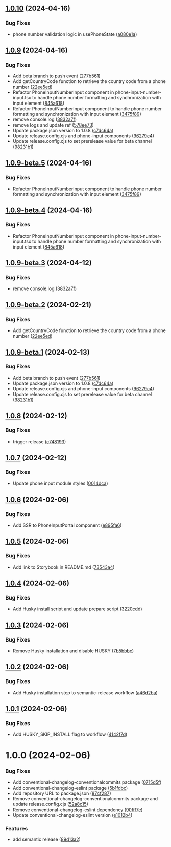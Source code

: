 ## [1.0.10](https://github.com/iPagar/react-phone-input-beautify/compare/v1.0.9...v1.0.10) (2024-04-16)


### Bug Fixes

* phone number validation logic in usePhoneState ([a080e1a](https://github.com/iPagar/react-phone-input-beautify/commit/a080e1a03188c712f950c7f84cb2545541c1f9a2))

## [1.0.9](https://github.com/iPagar/react-phone-input-beautify/compare/v1.0.8...v1.0.9) (2024-04-16)


### Bug Fixes

* Add beta branch to push event ([277b561](https://github.com/iPagar/react-phone-input-beautify/commit/277b561ac97efd63826716d37194b025957c3ca9))
* Add getCountryCode function to retrieve the country code from a phone number ([22ee5ed](https://github.com/iPagar/react-phone-input-beautify/commit/22ee5edd5ddf8492b15fc5681f9aed59252bfd4e))
* Refactor PhoneInputNumberInput component in phone-input-number-input.tsx to handle phone number formatting and synchronization with input element ([845a618](https://github.com/iPagar/react-phone-input-beautify/commit/845a6187bd73d52cf6c41f2819cbd210034ef14b))
* Refactor PhoneInputNumberInput component to handle phone number formatting and synchronization with input element ([3475f89](https://github.com/iPagar/react-phone-input-beautify/commit/3475f89aee66f6991470eeca3ab8bced1f2ab9ce))
* remove console.log ([3832a7f](https://github.com/iPagar/react-phone-input-beautify/commit/3832a7f9791c4af8b563f0f338b99deb80bbba04))
* remove logs and update ref ([578ee73](https://github.com/iPagar/react-phone-input-beautify/commit/578ee73aecd9889933f845d1812a1b5ce9afd45e))
* Update package.json version to 1.0.8 ([c7dc64a](https://github.com/iPagar/react-phone-input-beautify/commit/c7dc64a08427e0fd088a54f367b560aa263f49a0))
* Update release.config.cjs and phone-input components ([96279c4](https://github.com/iPagar/react-phone-input-beautify/commit/96279c47e77d8dbf9a263c59fd4783ce94c8532a))
* Update release.config.cjs to set prerelease value for beta channel ([98231b1](https://github.com/iPagar/react-phone-input-beautify/commit/98231b134d71b406a9b54fc471a1d77b5a791b35))

## [1.0.9-beta.5](https://github.com/iPagar/react-phone-input-beautify/compare/v1.0.9-beta.4...v1.0.9-beta.5) (2024-04-16)


### Bug Fixes

* Refactor PhoneInputNumberInput component to handle phone number formatting and synchronization with input element ([3475f89](https://github.com/iPagar/react-phone-input-beautify/commit/3475f89aee66f6991470eeca3ab8bced1f2ab9ce))

## [1.0.9-beta.4](https://github.com/iPagar/react-phone-input-beautify/compare/v1.0.9-beta.3...v1.0.9-beta.4) (2024-04-16)


### Bug Fixes

* Refactor PhoneInputNumberInput component in phone-input-number-input.tsx to handle phone number formatting and synchronization with input element ([845a618](https://github.com/iPagar/react-phone-input-beautify/commit/845a6187bd73d52cf6c41f2819cbd210034ef14b))

## [1.0.9-beta.3](https://github.com/iPagar/react-phone-input-beautify/compare/v1.0.9-beta.2...v1.0.9-beta.3) (2024-04-12)


### Bug Fixes

* remove console.log ([3832a7f](https://github.com/iPagar/react-phone-input-beautify/commit/3832a7f9791c4af8b563f0f338b99deb80bbba04))

## [1.0.9-beta.2](https://github.com/iPagar/react-phone-input-beautify/compare/v1.0.9-beta.1...v1.0.9-beta.2) (2024-02-21)


### Bug Fixes

* Add getCountryCode function to retrieve the country code from a phone number ([22ee5ed](https://github.com/iPagar/react-phone-input-beautify/commit/22ee5edd5ddf8492b15fc5681f9aed59252bfd4e))

## [1.0.9-beta.1](https://github.com/iPagar/react-phone-input-beautify/compare/v1.0.8...v1.0.9-beta.1) (2024-02-13)


### Bug Fixes

* Add beta branch to push event ([277b561](https://github.com/iPagar/react-phone-input-beautify/commit/277b561ac97efd63826716d37194b025957c3ca9))
* Update package.json version to 1.0.8 ([c7dc64a](https://github.com/iPagar/react-phone-input-beautify/commit/c7dc64a08427e0fd088a54f367b560aa263f49a0))
* Update release.config.cjs and phone-input components ([96279c4](https://github.com/iPagar/react-phone-input-beautify/commit/96279c47e77d8dbf9a263c59fd4783ce94c8532a))
* Update release.config.cjs to set prerelease value for beta channel ([98231b1](https://github.com/iPagar/react-phone-input-beautify/commit/98231b134d71b406a9b54fc471a1d77b5a791b35))

## [1.0.8](https://github.com/iPagar/react-phone-input-beautify/compare/v1.0.7...v1.0.8) (2024-02-12)

### Bug Fixes

- trigger release ([c748193](https://github.com/iPagar/react-phone-input-beautify/commit/c748193763f1721b7a3ad688ce291102bc05ae0e))

## [1.0.7](https://github.com/iPagar/react-phone-input-beautify/compare/v1.0.6...v1.0.7) (2024-02-12)

### Bug Fixes

- Update phone input module styles ([0014dca](https://github.com/iPagar/react-phone-input-beautify/commit/0014dca1bb0f01fb770f6eccbf256d4f27dd5429))

## [1.0.6](https://github.com/iPagar/react-phone-input-beautify/compare/v1.0.5...v1.0.6) (2024-02-06)

### Bug Fixes

- Add SSR to PhoneInputPortal component ([e895fa6](https://github.com/iPagar/react-phone-input-beautify/commit/e895fa6f2ad81d9836d4497229835be7a1ee00b9))

## [1.0.5](https://github.com/iPagar/react-phone-input-beautify/compare/v1.0.4...v1.0.5) (2024-02-06)

### Bug Fixes

- Add link to Storybook in README.md ([73543a4](https://github.com/iPagar/react-phone-input-beautify/commit/73543a4ab8c4e18155da8412dbf2ce18046b1abc))

## [1.0.4](https://github.com/iPagar/react-phone-input-beautify/compare/v1.0.3...v1.0.4) (2024-02-06)

### Bug Fixes

- Add Husky install script and update prepare script ([3220cdd](https://github.com/iPagar/react-phone-input-beautify/commit/3220cdd9f36e8d43c0fa106fa20dc071b4339b61))

## [1.0.3](https://github.com/iPagar/react-phone-input-beautify/compare/v1.0.2...v1.0.3) (2024-02-06)

### Bug Fixes

- Remove Husky installation and disable HUSKY ([7b5bbbc](https://github.com/iPagar/react-phone-input-beautify/commit/7b5bbbccdaa061ceee7e8c18aa3cf7c911040771))

## [1.0.2](https://github.com/iPagar/react-phone-input-beautify/compare/v1.0.1...v1.0.2) (2024-02-06)

### Bug Fixes

- Add Husky installation step to semantic-release workflow ([a46d2ba](https://github.com/iPagar/react-phone-input-beautify/commit/a46d2ba19c0bee8add4b0ba87233c964ef2a860a))

## [1.0.1](https://github.com/iPagar/react-phone-input-beautify/compare/v1.0.0...v1.0.1) (2024-02-06)

### Bug Fixes

- Add HUSKY_SKIP_INSTALL flag to workflow ([4142f7d](https://github.com/iPagar/react-phone-input-beautify/commit/4142f7d9f3e4068e973babf4d136ec02f2bb37ff))

# 1.0.0 (2024-02-06)

### Bug Fixes

- Add conventional-changelog-conventionalcommits package ([0715d5f](https://github.com/iPagar/react-phone-input-beautify/commit/0715d5f8e384796289902df218ea5924eb6e6974))
- Add conventional-changelog-eslint package ([5b1fdbc](https://github.com/iPagar/react-phone-input-beautify/commit/5b1fdbc2262c664357e8dbf490b8255c2ccc40c9))
- Add repository URL to package.json ([874f287](https://github.com/iPagar/react-phone-input-beautify/commit/874f2878c4c3605be5870e0f85ec388931bd4b1c))
- Remove conventional-changelog-conventionalcommits package and update release.config.cjs ([52a8c15](https://github.com/iPagar/react-phone-input-beautify/commit/52a8c155658e4dff289a9a2962f8194ff7f45eca))
- Remove conventional-changelog-eslint dependency ([90fff7e](https://github.com/iPagar/react-phone-input-beautify/commit/90fff7ecb6cec70841dc9a8e45ea5b5ed44b4189))
- Update conventional-changelog-eslint version ([e1012b4](https://github.com/iPagar/react-phone-input-beautify/commit/e1012b46c99247825228ff84152f954f5a1468e3))

### Features

- add semantic release ([89d13a2](https://github.com/iPagar/react-phone-input-beautify/commit/89d13a2b0525efdc93809864237bb569c937ddb9))
